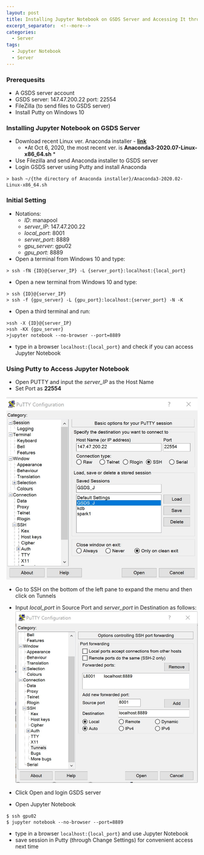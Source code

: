 ```yaml
---
layout: post
title: Installing Jupyter Notebook on GSDS Server and Accessing It through Putty from Windows 10
excerpt_separator:  <!--more-->
categories:
  - Server
tags:
  - Jupyter Notebook
  - Server
---
```


### Prerequesits
- A GSDS server account
- GSDS server: 147.47.200.22    port: 22554
- FileZilla (to send files to GSDS server)
- Install Putty on Windows 10

<!--more-->

### Installing Jupyter Notebook on GSDS Server
- Download recent Linux ver. Anaconda installer - **[link](https://docs.anaconda.com/anaconda/install/linux/)**
  - *At Oct 6, 2020, the most recent ver. is **Anaconda3-2020.07-Linux-x86_64.sh** *
- Use Filezilla and send Anaconda installer to GSDS server
- Login GSDS server using Putty and install Anaconda

```
> bash ~/{the directory of Anaconda installer}/Anaconda3-2020.02-Linux-x86_64.sh
```

### Initial Setting
- Notations:
  - *ID*: manapool
  - *server_IP*: 147.47.200.22
  - *local_port*: 8001
  - *server_port*: 8889
  - *gpu_server*: gpu02
  - *gpu_port*: 8889
- Open a terminal from Windows 10 and type:
```
> ssh -fN {ID}@{server_IP} -L {server_port}:localhost:{local_port}
```

- Open a new terminal from Windows 10 and type:

```
> ssh {ID}@{server_IP}
> ssh -f {gpu_server} -L {gpu_port}:localhost:{server_port} -N -K
```

- Open a third terminal and run:

```
>ssh -X {ID}@{server_IP}
>ssh -KX {gpu_server}
>jupyter notebook --no-browser --port=8889
```

- type in a browser `localhost:{local_port}` and check if you can access Jupyter Notebook

### Using Putty to Access Jupyter Notebook
- Open PUTTY and input the *server_IP* as the Host Name
- Set Port as **22554**

![img1](../assets/img/201006_img1.jpg)

- Go to SSH on the bottom of the left pane to expand the menu and then click on Tunnels
- Input *local_port* in Source Port and *server_port* in Destination as follows:
![img2](../assets/img/201006_img2.jpg)

- Click Open and login GSDS server
- Open Jupyter Notebook

```
$ ssh gpu02
$ jupyter notebook --no-browser --port=8889
```
- type in a browser `localhost:{local_port}` and use Jupyter Notebook
- save session in Putty (through Change Settings) for convenient access next time

